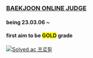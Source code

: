 ### [BAEKJOON ONLINE JUDGE](https://www.acmicpc.net/problemset)
#### being 23.03.06 ~
####  first aim to be <span style="background-color:yellow">GOLD</span> grade

[![Solved.ac 프로필](http://mazassumnida.wtf/api/v2/generate_badge?boj=sw31004)](https://solved.ac/sw31004)
